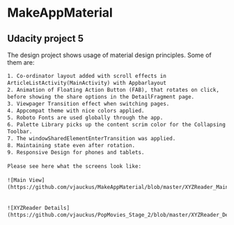 # MakeAppMaterial
## Udacity project 5 
The design project shows usage of material design principles. Some of them are:

    1. Co-ordinator layout added with scroll effects in ArticleListActivity(MainActivity) with Appbarlayout
    2. Animation of Floating Action Button (FAB), that rotates on click, before showing the share options in the DetailFragment page. 
    3. Viewpager Transition effect when switching pages. 
    4. Appcompat theme with nice colors applied. 
    5. Roboto Fonts are used globally through the app. 
    6. Palette Library picks up the content scrim color for the Collapsing Toolbar. 
    7. The windowSharedElementEnterTransition was applied.
    8. Maintaining state even after rotation.
    9. Responsive Design for phones and tablets.
    
    Please see here what the screens look like:
    
    ![Main View](https://github.com/vjauckus/MakeAppMaterial/blob/master/XYZReader_MainView.png)
    
    
    ![XYZReader Details](https://github.com/vjauckus/PopMovies_Stage_2/blob/master/XYZReader_Details.png)

